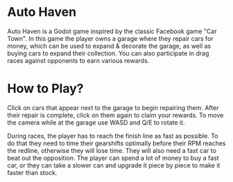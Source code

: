 # Auto Haven

Auto Haven is a Godot game inspired by the classic Facebook game "Car Town". In this game the player owns a garage where they repair cars for money, which can be used to expand & decorate the garage, as well as buying cars to expand their collection. You can also participate in drag races against opponents to earn various rewards.

# How to Play?
Click on cars that appear next to the garage to begin repairing them. After their repair is complete, click on them again to claim your rewards. To move the camera while at the garage use WASD and Q/E to rotate it.

During races, the player has to reach the finish line as fast as possible. To do that they need to time their gearshifts optimally before their RPM reaches the redline, otherwise they will lose time. They will also need a fast car to beat out the opposition. The player can spend a lot of money to buy a fast car, or they can take a slower can and upgrade it piece by piece to make it faster than stock.
